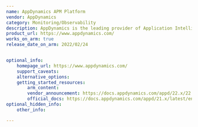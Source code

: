 ```yaml
---
name: AppDynamics APM Platform
vendor: AppDynamics
category: Monitoring/Observability
description: AppDynamics is the leading provider of Application Intelligence for modern application architectures, operating in distributed, dynamic and agile environments.
product_url: https://www.appdynamics.com/
works_on_arm: true
release_date_on_arm: 2022/02/24


optional_info:
    homepage_url: https://www.appdynamics.com/
    support_caveats:
    alternative_options:
    getting_started_resources:
        arm_content:
        vendor_announcement: https://docs.appdynamics.com/appd/22.x/22.2/ja/product-and-release-announcements/past-releases/past-agent-releases#PastAgentReleases-Version22.2.0-February24,2022.1
        official_docs: https://docs.appdynamics.com/appd/21.x/latest/en/appdynamics-essentials/getting-started
optional_hidden_info:
    other_info:

---
```

